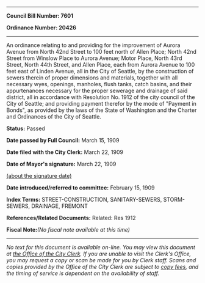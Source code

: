 

********

**Council Bill Number: 7601**
   
**Ordinance Number: 20426**
********

 An ordinance relating to and providing for the improvement of Aurora Avenue from North 42nd Street to 100 feet north of Allen Place; North 42nd Street from Winslow Place to Aurora Avenue; Motor Place, North 43rd Street, North 44th Street, and Allen Place, each from Aurora Avenue to 100 feet east of Linden Avenue, all in the City of Seattle, by the construction of sewers therein of proper dimensions and materials, together with all necessary wyes, openings, manholes, flush tanks, catch basins, and their appurtenances necessary for the proper sewerage and drainage of said district, all in accordance with Resolution No. 1912 of the city council of the City of Seattle; and providing payment therefor by the mode of "Payment in Bonds", as provided by the laws of the State of Washington and the Charter and Ordinances of the City of Seattle.

**Status:** Passed
   
**Date passed by Full Council:** March 15, 1909
   
**Date filed with the City Clerk:** March 22, 1909
   
**Date of Mayor's signature:** March 22, 1909
   
[(about the signature date)](/~public/approvaldate.htm)
   
   
   
**Date introduced/referred to committee:** February 15, 1909
   
   
**Index Terms:** STREET-CONSTRUCTION, SANITARY-SEWERS, STORM-SEWERS, DRAINAGE, FREMONT

**References/Related Documents:** Related: Res 1912

**Fiscal Note:**_(No fiscal note available at this time)_
********

_No text for this document is available on-line. You may view this document at [the Office of the City Clerk](http://www.seattle.gov/leg/clerk/contactUs.htm). If you are unable to visit the Clerk's Office, you may request a copy or scan be made for you by Clerk staff. Scans and copies provided by the Office of the City Clerk are subject to [copy fees](http://clerk.seattle.gov/~public/clerkfees.htm), and the timing of service is dependent on the availability of staff._

